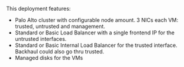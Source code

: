 This deployment features:

+ Palo Alto cluster with configurable node amount.  3 NICs each VM: trusted, untrusted and management.
+ Standard or Basic Load Balancer with a single frontend IP for the untrusted interfaces.
+ Standard or Basic Internal Load Balancer for the trusted interface. Backhaul could also go thru trusted.
+ Managed disks for the VMs

